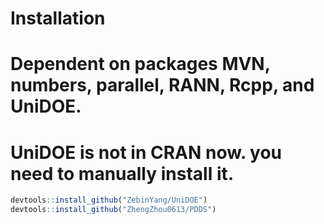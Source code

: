 
# Installation
# Dependent on packages MVN, numbers, parallel, RANN, Rcpp, and UniDOE.
# UniDOE is not in CRAN now. you need to manually install it.
```R
devtools::install_github("ZebinYang/UniDOE")
devtools::install_github("ZhengZhou0613/PDDS")
```
